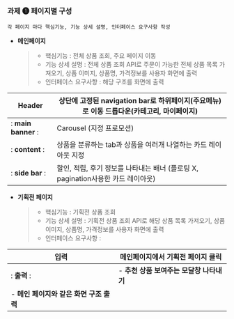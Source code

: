 ### 과제 &#10102; 페이지별 구성 

``
각 페이지 마다 핵심기능, 기능 상세 설명, 인터페이스 요구사항 작성
``

- **메인페이지**
    
    > - 핵심기능 : 전체 상품 조회, 주요 페이지 이동 
    > - 기능 상세 설명 : 전체 상품 조회 API로 주문이 가능한 전체 상품 목록 가져오기, 상품 이미지, 상품명, 가격정보를 사용자 화면에 출력 
    > - 인터페이스 요구사항 : 해당 구조를 화면에 출력

| Header | 상단에 고정된 navigation bar로 하위페이지(주요메뉴)로 이동 드롭다운(카테고리, 마이페이지) |
| ------ | ------------------------------------------------------------------------------- |
|: **main banner** :| Carousel (지정 프로모션) |
|: **content** :| 상품을 분류하는 tab과 상품을 여러개 나열하는 카드 레이아웃 지정 |
|: **side bar** :| 할인, 적립, 후기 정보를 나타내는 배너 (플로팅 X, pagination사용한 카드 레이아웃) |

- **기획전 페이지**

    > - 핵심기능 : 기획전 상품 조회
    > - 기능 상세 설명 : 기획전 상품 조회 API로 해당 상품 목록 가져오기, 상품 이미지, 상품명, 가격정보를 사용자 화면에 출력
    > - 인터페이스 요구사항 :

| 입력 |  메인페이지에서 기획전 페이지 클릭 |
| ------ | ------------------------------------------------------------------------------- |
|: **출력** :|  - **추천 상품 보여주는 모달창 나타내기**
                - **메인 페이지와 같은 화면 구조 출력**    |
